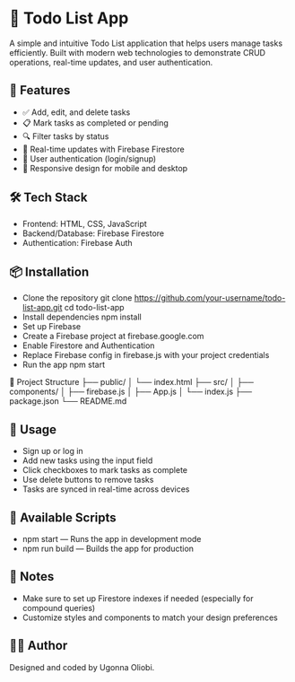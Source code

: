 # 📝 Todo List App

A simple and intuitive Todo List application that helps users manage tasks efficiently. Built with modern web technologies to demonstrate CRUD operations, real-time updates, and user authentication.

## 🚀 Features

- ✅ Add, edit, and delete tasks
- 📋 Mark tasks as completed or pending
- 🔍 Filter tasks by status
- 🔄 Real-time updates with Firebase Firestore
- 🔐 User authentication (login/signup)
- 📱 Responsive design for mobile and desktop

## 🛠️ Tech Stack

- Frontend: HTML, CSS, JavaScript
- Backend/Database: Firebase Firestore
- Authentication: Firebase Auth

## 📦 Installation

- Clone the repository
  git clone https://github.com/your-username/todo-list-app.git
  cd todo-list-app
- Install dependencies
  npm install
- Set up Firebase
- Create a Firebase project at firebase.google.com
- Enable Firestore and Authentication
- Replace Firebase config in firebase.js with your project credentials
- Run the app
  npm start

📁 Project Structure
├── public/
│ └── index.html
├── src/
│ ├── components/
│ ├── firebase.js
│ ├── App.js
│ └── index.js
├── package.json
└── README.md

## 🧪 Usage

- Sign up or log in
- Add new tasks using the input field
- Click checkboxes to mark tasks as complete
- Use delete buttons to remove tasks
- Tasks are synced in real-time across devices

## 🧰 Available Scripts

- npm start — Runs the app in development mode
- npm run build — Builds the app for production

## 📌 Notes

- Make sure to set up Firestore indexes if needed (especially for compound queries)
- Customize styles and components to match your design preferences

## 👨‍💻 Author

Designed and coded by Ugonna Oliobi.
